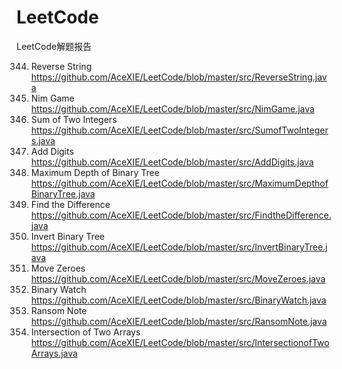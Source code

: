 # LeetCode
LeetCode解题报告

344. Reverse String https://github.com/AceXIE/LeetCode/blob/master/src/ReverseString.java
292. Nim Game https://github.com/AceXIE/LeetCode/blob/master/src/NimGame.java
371. Sum of Two Integers https://github.com/AceXIE/LeetCode/blob/master/src/SumofTwoIntegers.java
258. Add Digits https://github.com/AceXIE/LeetCode/blob/master/src/AddDigits.java
104. Maximum Depth of Binary Tree https://github.com/AceXIE/LeetCode/blob/master/src/MaximumDepthofBinaryTree.java
389. Find the Difference https://github.com/AceXIE/LeetCode/blob/master/src/FindtheDifference.java
226. Invert Binary Tree https://github.com/AceXIE/LeetCode/blob/master/src/InvertBinaryTree.java
283. Move Zeroes https://github.com/AceXIE/LeetCode/blob/master/src/MoveZeroes.java
401. Binary Watch https://github.com/AceXIE/LeetCode/blob/master/src/BinaryWatch.java
383. Ransom Note https://github.com/AceXIE/LeetCode/blob/master/src/RansomNote.java
349. Intersection of Two Arrays https://github.com/AceXIE/LeetCode/blob/master/src/IntersectionofTwoArrays.java


